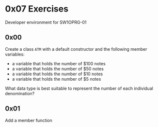 # 0x07 Exercises
Developer environment for SW1OPRG-01

## 0x00

Create a class `ATM` with a default constructor and the following member variables:
- a variable that holds the number of $100 notes
- a variable that holds the number of $50 notes
- a variable that holds the number of $10 notes
- a variable that holds the number of $5 notes 

What data type is best suitable to represent the number of each individual denomination?

## 0x01

Add a member function